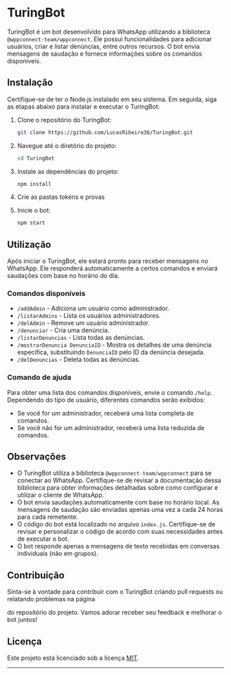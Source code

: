 # TuringBot

TuringBot é um bot desenvolvido para WhatsApp utilizando a biblioteca `@wppconnect-team/wppconnect`. Ele possui funcionalidades para adicionar usuários, criar e listar denúncias, entre outros recursos. O bot envia mensagens de saudação e fornece informações sobre os comandos disponíveis.

## Instalação

Certifique-se de ter o Node.js instalado em seu sistema. Em seguida, siga as etapas abaixo para instalar e executar o TuringBot:

1. Clone o repositório do TuringBot:

   ```bash
   git clone https://github.com/LucasRibeiro36/TuringBot.git
   ```

2. Navegue até o diretório do projeto:

   ```bash
   cd TuringBot
   ```

3. Instale as dependências do projeto:

   ```bash
   npm install
   ```

4. Crie as pastas tokens e provas

5. Inicie o bot:

   ```bash
   npm start
   ```

## Utilização

Após iniciar o TuringBot, ele estará pronto para receber mensagens no WhatsApp. Ele responderá automaticamente a certos comandos e enviará saudações com base no horário do dia.

### Comandos disponíveis

- `/addAdmin` - Adiciona um usuário como administrador.
- `/listarAdmins` - Lista os usuários administradores.
- `/delAdmin` - Remove um usuário administrador.
- `/denunciar` - Cria uma denúncia.
- `/listarDenuncias` - Lista todas as denúncias.
- `/mostrarDenuncia DenunciaID` - Mostra os detalhes de uma denúncia específica, substituindo `DenunciaID` pelo ID da denúncia desejada.
- `/delDenuncias` - Deleta todas as denúncias.

### Comando de ajuda

Para obter uma lista dos comandos disponíveis, envie o comando `/help`. Dependendo do tipo de usuário, diferentes comandos serão exibidos:

- Se você for um administrador, receberá uma lista completa de comandos.
- Se você não for um administrador, receberá uma lista reduzida de comandos.

## Observações

- O TuringBot utiliza a biblioteca `@wppconnect-team/wppconnect` para se conectar ao WhatsApp. Certifique-se de revisar a documentação dessa biblioteca para obter informações detalhadas sobre como configurar e utilizar o cliente de WhatsApp.
- O bot envia saudações automaticamente com base no horário local. As mensagens de saudação são enviadas apenas uma vez a cada 24 horas para cada remetente.
- O código do bot está localizado no arquivo `index.js`. Certifique-se de revisar e personalizar o código de acordo com suas necessidades antes de executar o bot.
- O bot responde apenas a mensagens de texto recebidas em conversas individuais (não em grupos).

## Contribuição

Sinta-se à vontade para contribuir com o TuringBot criando pull requests ou relatando problemas na página

do repositório do projeto. Vamos adorar receber seu feedback e melhorar o bot juntos!

## Licença

Este projeto está licenciado sob a licença [MIT](https://opensource.org/licenses/MIT).

---
